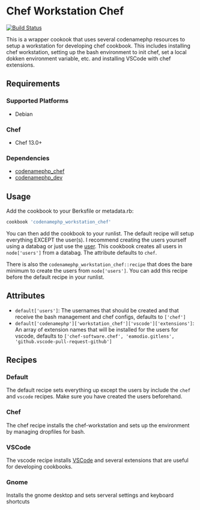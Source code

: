 # Chef Workstation Chef
[![Build Status](https://travis-ci.com/codenamephp/chef.workstation.chef.svg?branch=master)](https://travis-ci.com/codenamephp/chef.workstation.chef)

This is a wrapper cookook that uses several codenamephp resources to setup a workstation for developing chef cookbook. This includes installing chef workstation,
setting up the bash environment to init chef, set a local dokken environment variable, etc. and installing VSCode with chef extensions.

## Requirements

### Supported Platforms

- Debian

### Chef

- Chef 13.0+

### Dependencies
- [codenamephp_chef][codenamephp_chef_url]
- [codenamephp_dev][codenamephp_dev_url]
## Usage

Add the cookbook to your Berksfile or metadata.rb:

```ruby
cookbook 'codenamephp_workstation_chef'
```

You can then add the cookbook to your runlist. The default recipe will setup everything EXCEPT the user(s). I recommend creating the users yourself using a databag
or just use the [user][user_cookbook_url]. This cookbook creates all users in `node['users']` from a databag. The attribute defaults to `chef`.

There is also the `codenamephp_workstation_chef::recipe` that does the bare minimum to create the users from `node['users']`. You can add this recipe before the
default recipe in your runlist.

## Attributes
- `default['users']`: The usernames that should be created and that receive the bash management and chef configs, defaults to `['chef']`
- `default['codenamephp']['workstation_chef']['vscode']['extensions']`: An array of extension names that will be installed for the users for vscode, defaults to `['chef-software.chef', 'eamodio.gitlens', 'github.vscode-pull-request-github']`

## Recipes
### Default
The default recipe sets everything up except the users by include the `chef` and `vscode` recipes. Make sure you have created the users beforehand.

### Chef
The chef recipe installs the chef-workstation and sets up the environment by managing dropfiles for bash.

### VSCode
The vscode recipe installs [VSCode][vscode_url] and several extensions that are useful for developing cookbooks.

### Gnome
Installs the gnome desktop and sets serveral settings and keyboard shortcuts

[user_cookbook_url]: https://supermarket.chef.io/cookbooks/user
[vscode_url]: https://code.visualstudio.com/
[codenamephp_chef_url]: https://supermarket.chef.io/cookbooks/codenamephp_chef
[codenamephp_dev_url]: https://supermarket.chef.io/cookbooks/codenamephp_dev